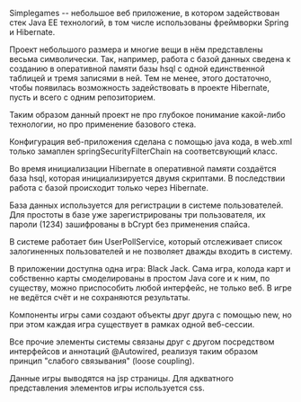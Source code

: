Simplegames -- небольшое веб приложение, в котором задействован стек Java EE технологий, в том числе использованы фреймворки Spring и Hibernate.

Проект небольшого размера и многие вещи в нём представлены весьма символически. Так, например, работа с базой данных сведена к созданию в оперативной памяти базы hsql с одной единственной таблицей и тремя записями в ней. Тем не менее, этого достаточно, чтобы появилась возможность задействовать в проекте Hibernate, пусть и всего с одним репозиторием.

Таким образом данный проект не про глубокое понимание какой-либо технологии, но про применение базового стека.

Конфигурация веб-приложения сделана с помощью java кода, в web.xml только замаплен springSecurityFilterChain на соответсвующий класс.

Во время инициализации Hibernate в оперативной памяти создаётся база hsql, которая инициализируется двумя скриптами. В последствии работа с базой происходит только через Hibernate.

База данных используется для регистрации в системе пользователей. Для простоты в базе уже зарегистрированы три пользователя, их пароли (1234) зашифрованы в bCrypt без применения спайса.

В системе работает бин UserPollService, который отслеживает список залогиненных пользователей и не позволяет дважды входить в систему.

В приложении доступна одна игра: Black Jack. Сама игра, колода карт и собственно карты смоделированы в простом Java core и к ним, по существу, можно приспособить любой интерфейс, не только веб. В игре не ведётся счёт и не сохраняются результаты.

Компоненты игры сами создают объекты друг друга с помощью new, но при этом каждая игра существует в рамках одной веб-сессии.

Все прочие элементы системы связаны друг с другом посредством интерфейсов и аннотаций @Autowired, реализуя таким образом принцип "слабого связывания" (loose coupling).

Данные игры выводятся на jsp страницы. Для адкватного представления элементов игры используется css.